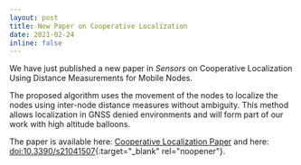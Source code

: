 ```yaml
---
layout: post
title: New Paper on Cooperative Localization
date: 2021-02-24
inline: false
---
```


We have just published a new paper in <i>Sensors</i> on Cooperative Localization Using Distance Measurements for Mobile Nodes.

The proposed algorithm uses the movement of the nodes to localize the nodes using inter-node distance measures without ambiguity. This method allows localization in GNSS denied environments and will form part of our work with high altitude balloons.

The paper is available here: [Cooperative Localization Paper](../../assets/pdf/2021_Sensors.pdf) and here: [doi:10.3390/s21041507](http://doi.org/10.3390/s21041507){:target="_blank" rel="noopener"}.

<div class="row justify-content-center">
  <div class="col-sm-8 mt-3 mt-md-0"><img class="img-fluid rounded z-depth-1 p-2" src="{{ '/assets/img/Cooperative_Balloons.png' | relative_url }}" alt="" title="Balloon Positioning"/></div>
</div>
